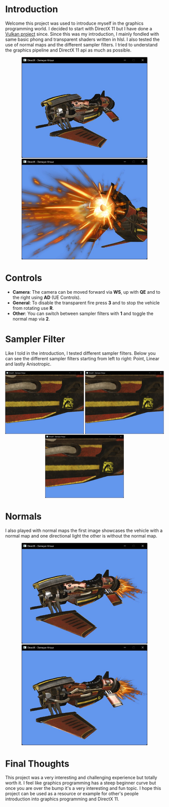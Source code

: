 # Introduction

Welcome this project was used to introduce myself in the graphics programming world. I decided to start with DirectX 11 but I have done a [Vulkan project](https://github.com/Woestijnbok/Vulkan-Tutorial) since.
Since this was my introduction, I mainly fondled with same basic phong and transparent shaders written in hlsl. I also tested the use of normal maps and the different sampler filters. 
I tried to understand the graphics pipeline and DirectX 11 api as much as possible.

<div align="center">
  <img src="https://github.com/Woestijnbok/DirectX-11/blob/main/Screenshots/Vehicle.jpg" width="400" height="auto">
  <img src="https://github.com/Woestijnbok/DirectX-11/blob/main/Screenshots/Fire.jpg" width="400" height="auto">
</div>

# Controls

- **Camera**: The camera can be moved forward via **WS**, up with **QE** and to the right using **AD** (UE Controls).
- **General**: To disable the transparent fire press **3** and to stop the vehicle from rotating use **R**.
- **Other**: You can switch between sampler filters with **1** and toggle the normal map via **2**.

# Sampler Filter

Like I told in the introduction, I tested different sampler filters. 
Below you can see the different sampler filters starting from left to right: Point, Linear and lastly Anisotropic.

<div align="center">
  <img src="https://github.com/Woestijnbok/DirectX-11/blob/main/Screenshots/PointSampler.jpg" width="250" height="auto">
  <img src="https://github.com/Woestijnbok/DirectX-11/blob/main/Screenshots/LinearSampler.jpg" width="250" height="auto">
  <img src="https://github.com/Woestijnbok/DirectX-11/blob/main/Screenshots/AnisotropicSampler.jpg" width="250" height="auto">
</div>

# Normals

I also played with normal maps the first image showcases the vehicle with a normal map and one directional light the other is without the normal map.

<div align="center">
  <img src="https://github.com/Woestijnbok/DirectX-11/blob/main/Screenshots/WithNormal.jpg" width="400" height="auto">
  <img src="https://github.com/Woestijnbok/DirectX-11/blob/main/Screenshots/WithoutNormal.jpg" width="400" height="auto">
</div>

# Final Thoughts

This project was a very interesting and challenging experience but totally worth it. 
I feel like graphics programming has a steep beginner curve but once you are over the bump it's a very interesting and fun topic.
I hope this project can be used as a resource or example for other's people introduction into graphics programming and DirectX 11.
